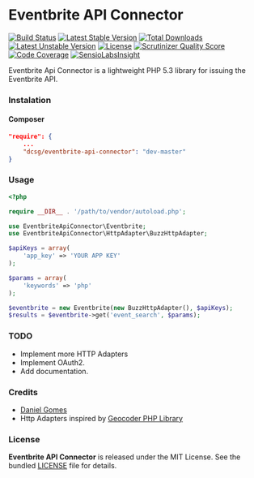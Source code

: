 Eventbrite API Connector
========================

[![Build Status](https://travis-ci.org/dcsg/EventbriteApiConnector.png?branch=master)](https://travis-ci.org/dcsg/EventbriteApiConnector) [![Latest Stable Version](https://poser.pugx.org/dcsg/eventbrite-api-connector/v/stable.png)](https://packagist.org/packages/dcsg/eventbrite-api-connector) [![Total Downloads](https://poser.pugx.org/dcsg/eventbrite-api-connector/downloads.png)](https://packagist.org/packages/dcsg/eventbrite-api-connector) [![Latest Unstable Version](https://poser.pugx.org/dcsg/eventbrite-api-connector/v/unstable.png)](https://packagist.org/packages/dcsg/eventbrite-api-connector) [![License](https://poser.pugx.org/dcsg/eventbrite-api-connector/license.png)](https://packagist.org/packages/dcsg/eventbrite-api-connector)  [![Scrutinizer Quality Score](https://scrutinizer-ci.com/g/dcsg/EventbriteApiConnector/badges/quality-score.png?s=1a8f2259185123eb812dd489793c22c5d7cdb641)](https://scrutinizer-ci.com/g/dcsg/EventbriteApiConnector/) [![Code Coverage](https://scrutinizer-ci.com/g/dcsg/EventbriteApiConnector/badges/coverage.png?s=90d3ce083a76083f6dcbeed1cdd74dd0874e2c66)](https://scrutinizer-ci.com/g/dcsg/EventbriteApiConnector/) [![SensioLabsInsight](https://insight.sensiolabs.com/projects/159123de-9d05-4af3-a650-6e8ea7aadaea/mini.png)](https://insight.sensiolabs.com/projects/159123de-9d05-4af3-a650-6e8ea7aadaea)

Eventbrite Api Connector is a lightweight PHP 5.3 library for issuing the Eventbrite API.

### Instalation

#### Composer

```json
"require": {
    ...
    "dcsg/eventbrite-api-connector": "dev-master"
}
```

### Usage

```php
<?php

require __DIR__ . '/path/to/vendor/autoload.php';

use EventbriteApiConnector\Eventbrite;
use EventbriteApiConnector\HttpAdapter\BuzzHttpAdapter;

$apiKeys = array(
    'app_key' => 'YOUR APP KEY'
);

$params = array(
    'keywords' => 'php'
);

$eventbrite = new Eventbrite(new BuzzHttpAdapter(), $apiKeys);
$results = $eventbrite->get('event_search', $params);
```

### TODO

 * Implement more HTTP Adapters
 * Implement OAuth2.
 * Add documentation.

### Credits

 * [Daniel Gomes](https://github.com/dcsg)
 * Http Adapters inspired by [Geocoder PHP Library](https://github.com/geocoder-php/Geocoder)

### License

**Eventbrite API Connector** is released under the MIT License. See the bundled [LICENSE](https://github.com/dcsg/EventbriteApiConnector/blob/master/LICENSE) file for details.
